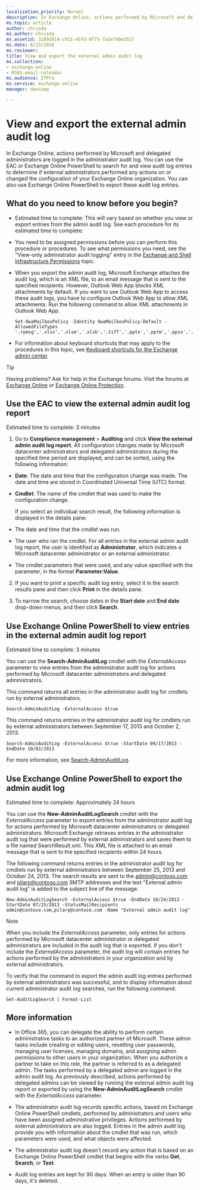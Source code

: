 ```yaml
---
localization_priority: Normal
description: In Exchange Online, actions performed by Microsoft and delegated administrators are logged in the administrator audit log. You can use the EAC or Exchange Online PowerShell to search for and view audit log entries to determine if external administrators performed any actions on or changed the configuration of your Exchange Online organization. You can also use Exchange Online PowerShell to export these audit log entries.
ms.topic: article
author: chrisda
ms.author: chrisda
ms.assetid: 31892014-c921-45fd-9775-7a1ef40e3517
ms.date: 6/23/2018
ms.reviewer: 
title: View and export the external admin audit log
ms.collection: 
- exchange-online
- M365-email-calendar
ms.audience: ITPro
ms.service: exchange-online
manager: dansimp

---
```


# View and export the external admin audit log

In Exchange Online, actions performed by Microsoft and delegated administrators are logged in the administrator audit log. You can use the EAC or Exchange Online PowerShell to search for and view audit log entries to determine if external administrators performed any actions on or changed the configuration of your Exchange Online organization. You can also use Exchange Online PowerShell to export these audit log entries.

## What do you need to know before you begin?

- Estimated time to complete: This will vary based on whether you view or export entries from the admin audit log. See each procedure for its estimated time to complete.

- You need to be assigned permissions before you can perform this procedure or procedures. To see what permissions you need, see the "View-only administrator audit logging" entry in the [Exchange and Shell Infrastructure Permissions](https://technet.microsoft.com/library/3646a4e8-36b2-41fb-89a4-79b0963fcb11.aspx) topic.

- When you export the admin audit log, Microsoft Exchange attaches the audit log, which is an XML file, to an email message that is sent to the specified recipients. However, Outlook Web App blocks XML attachments by default. If you want to use Outlook Web App to access these audit logs, you have to configure Outlook Web App to allow XML attachments. Run the following command to allow XML attachments in Outlook Web App.

  ```
  Set-OwaMailboxPolicy -Identity OwaMailboxPolicy-Default -AllowedFileTypes '.rpmsg','.xlsx','.xlsm','.xlsb','.tiff','.pptx','.pptm','.ppsx','.ppsm','.docx','.docm','.zip','.xls','.wmv','.wma','.wav','.vsd','.txt','.tif','.rtf','.pub','.ppt','.png','.pdf','.one','.mp3','.jpg','.gif','.doc','.bmp','.avi','.xml'
  ```

- For information about keyboard shortcuts that may apply to the procedures in this topic, see [Keyboard shortcuts for the Exchange admin center](../../accessibility/keyboard-shortcuts-in-admin-center.md).

> [!TIP]
> Having problems? Ask for help in the Exchange forums. Visit the forums at [Exchange Online](https://go.microsoft.com/fwlink/p/?linkId=267542) or [Exchange Online Protection](https://go.microsoft.com/fwlink/p/?linkId=285351).

## Use the EAC to view the external admin audit log report

Estimated time to complete: 3 minutes

1. Go to **Compliance management** \> **Auditing** and click **View the external admin audit log report**. All configuration changes made by Microsoft datacenter administrators and delegated administrators during the specified time period are displayed, and can be sorted, using the following information:

  - **Date**: The date and time that the configuration change was made. The date and time are stored in Coordinated Universal Time (UTC) format.

  - **Cmdlet**: The name of the cmdlet that was used to make the configuration change.

    If you select an individual search result, the following information is displayed in the details pane:

  - The date and time that the cmdlet was run.

  - The user who ran the cmdlet. For all entries in the external admin audit log report, the user is identified as **Administrator**, which indicates a Microsoft datacenter administrator or an external administrator.

  - The cmdlet parameters that were used, and any value specified with the parameter, in the format **Parameter:Value**.

2. If you want to print a specific audit log entry, select it in the search results pane and then click **Print** in the details pane.

3. To narrow the search, choose dates in the **Start date** and **End date** drop-down menus, and then click **Search**.

## Use Exchange Online PowerShell to view entries in the external admin audit log report

Estimated time to complete: 3 minutes

You can use the **Search-AdminAuditLog** cmdlet with the _ExternalAccess_ parameter to view entries from the administrator audit log for actions performed by Microsoft datacenter administrators and delegated administrators.

This command returns all entries in the administrator audit log for cmdlets run by external administrators.

```
Search-AdminAuditLog -ExternalAccess $true
```

This command returns entries in the administrator audit log for cmdlets run by external administrators between September 17, 2013 and October 2, 2013.

```
Search-AdminAuditLog -ExternalAccess $true -StartDate 09/17/2013 -EndDate 10/02/2013
```

For more information, see [Search-AdminAuditLog](https://technet.microsoft.com/library/87a0cd2d-dd59-4098-b740-75f0cc7bf8e7.aspx).

## Use Exchange Online PowerShell to export the admin audit log

Estimated time to complete: Approximately 24 hours

You can use the **New-AdminAuditLogSearch** cmdlet with the _ExternalAccess_ parameter to export entries from the administrator audit log for actions performed by Microsoft datacenter administrators or delegated administrators. Microsoft Exchange retrieves entries in the administrator audit log that were performed by external administrators and saves them to a file named SearchResult.xml. This XML file is attached to an email message that is sent to the specified recipients within 24 hours.

The following command returns entries in the administrator audit log for cmdlets run by external administrators between September 25, 2013 and October 24, 2013. The search results are sent to the admin@contoso.com and pilarp@contoso.com SMTP addresses and the text "External admin audit log" is added to the subject line of the message.

```
New-AdminAuditLogSearch -ExternalAccess $true -EndDate 10/24/2013 -StartDate 07/25/2013 -StatusMailRecipients admin@contoso.com,pilarp@contoso.com -Name "External admin audit log"
```

> [!NOTE]
> When you include the _ExternalAccess_ parameter, only entries for actions performed by Microsoft datacenter administrator or delegated administrators are included in the audit log that is exported. If you don't include the _ExternalAccess_ parameter, the audit log will contain entries for actions performed by the administrators in your organization and by external administrators.

To verify that the command to export the admin audit log entries performed by external administrators was successful, and to display information about current administrator audit log searches, run the following command:

```
Get-AuditLogSearch | Format-List
```

## More information

- In Office 365, you can delegate the ability to perform certain administrative tasks to an authorized partner of Microsoft. These admin tasks include creating or editing users, resetting user passwords, managing user licenses, managing domains, and assigning admin permissions to other users in your organization. When you authorize a partner to take on this role, the partner is referred to as a delegated admin. The tasks performed by a delegated admin are logged in the admin audit log. As previously described, actions performed by delegated admins can be viewed by running the external admin audit log report or exported by using the **New-AdminAuditLogSearch** cmdlet with the _ExternalAccess_ parameter.

- The administrator audit log records specific actions, based on Exchange Online PowerShell cmdlets, performed by administrators and users who have been assigned administrative privileges. Actions performed by external administrators are also logged. Entries in the admin audit log provide you with information about the cmdlet that was run, which parameters were used, and what objects were affected.

- The administrator audit log doesn't record any action that is based on an Exchange Online PowerShell cmdlet that begins with the verbs **Get**, **Search**, or **Test**.

- Audit log entries are kept for 90 days. When an entry is older than 90 days, it's deleted.



